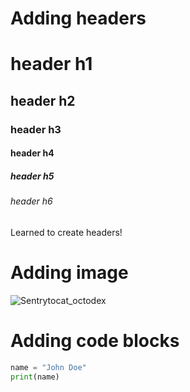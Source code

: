 # Adding headers
# header h1
## header h2
### header h3
#### header h4
##### header h5
###### header h6






Learned to create headers!

# Adding image

![Sentrytocat_octodex](https://github.com/Renil248/skills-communicate-using-markdown/assets/86186476/7e1ca7ac-c9e7-466c-b44e-cd96b97d3cb5)


# Adding code blocks

```` python
name = "John Doe"
print(name)

`````
